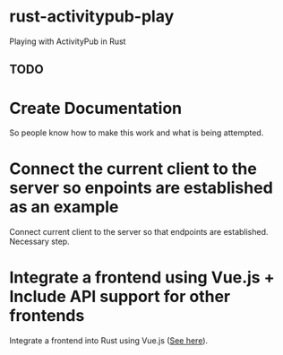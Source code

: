 # rust-activitypub-play

Playing with ActivityPub in Rust

## TODO

# Create Documentation

So people know how to make this work and what is being attempted.

# Connect the current client to the server so enpoints are established as an example

Connect current client to the server so that endpoints are established. Necessary step.

# Integrate a frontend using Vue.js + Include API support for other frontends

Integrate a frontend into Rust using Vue.js ([See here](https://github.com/tjis/rust_vue_template)).



